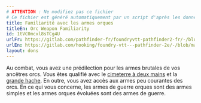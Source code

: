 ```yaml
---
# ATTENTION : Ne modifiez pas ce fichier
# Ce fichier est généré automatiquement par un script d'après les données du module Foundry VTT officiel et de sa traduction
title: Familiarité avec les armes orques
titleEn: Orc Weapon Familiarity
id: 1tVC0mcxl8sTCg4U
urlFr: https://gitlab.com/pathfinder-fr/foundryvtt-pathfinder2-fr/-/blob/master/data/feats/1tVC0mcxl8sTCg4U.htm
urlEn: https://gitlab.com/hooking/foundry-vtt---pathfinder-2e/-/blob/master/packs/data/feats.db/orc-weapon-familiarity.json
layout: dons
---
```

Au combat, vous avez une prédilection pour les armes brutales de vos ancêtres orcs. Vous êtes qualifié avec le [cimeterre à deux mains](../équipements/cimeterre-à-deux-mains.md) et la [grande hache](../équipements/grande-hache.md). En outre, vous avez accès aux armes peu courantes des orcs. En ce qui vous concerne, les armes de guerre orques sont des armes simples et les armes orques évoluées sont des armes de guerre.
